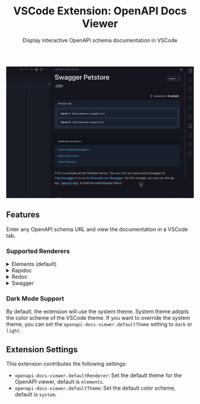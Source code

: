 <div align="center">
  <h1> VSCode Extension: OpenAPI Docs Viewer</h1>
  <p>Display interactive OpenAPI schema documentation in VSCode</p>
</div>

<br /><br />

![Overview](docs/images/overview.gif)

## Features

Enter any OpenAPI schema URL and view the documentation in a VSCode tab.

### Supported Renderers

<details>
  <summary>Elements (default)</summary>

  **Preview**
  <table>
    <tr>
      <td><img src="docs/images/theme-elements-dark-small.png" alt="Elements Dark Theme: Small" width="300"/></td>
      <td><img src="docs/images/theme-elements-dark-large.png" alt="Elements Dark Theme: Large" width="600"/></td>
    </tr>
    <tr>
      <td><img src="docs/images/theme-elements-light-small.png" alt="Elements Light Theme: Small" width="300"/></td>
      <td><img src="docs/images/theme-elements-light-large.png" alt="Elements Light Theme: Large" width="600"/></td>
    </tr>
  </table>
</details>
<details>
  <summary>Rapidoc</summary>

  **Preview**
  <table>
    <tr>
      <td><img src="docs/images/theme-rapidoc-dark-small.png" alt="RapiDoc Dark Theme: Small" width="300"/></td>
      <td><img src="docs/images/theme-rapidoc-dark-large.png" alt="RapiDoc Dark Theme: Large" width="600"/></td>
    </tr>
    <tr>
      <td><img src="docs/images/theme-rapidoc-light-small.png" alt="RapiDoc Light Theme: Small" width="300"/></td>
      <td><img src="docs/images/theme-rapidoc-light-large.png" alt="RapiDoc Light Theme: Large" width="600"/></td>
    </tr>
  </table>
</details>
<details>
  <summary>Redoc</summary>

  **Preview**
  <table>
    <tr>
      <td><img src="docs/images/theme-redoc-dark-small.png" alt="Redoc Dark Theme: Small" width="300"/></td>
      <td><img src="docs/images/theme-redoc-dark-large.png" alt="Redoc Dark Theme: Large" width="600"/></td>
    </tr>
    <tr>
      <td><img src="docs/images/theme-redoc-light-small.png" alt="Redoc Light Theme: Small" width="300"/></td>
      <td><img src="docs/images/theme-redoc-light-large.png" alt="Redoc Light Theme: Large" width="600"/></td>
    </tr>
  </table>
</details>
<details>
  <summary>Swagger</summary>

  **Preview**
  <table>
    <tr>
      <td><img src="docs/images/theme-swagger-dark-small.png" alt="Swagger Dark Theme: Small" width="300"/></td>
      <td><img src="docs/images/theme-swagger-dark-large.png" alt="Swagger Dark Theme: Large" width="600"/></td>
    </tr>
    <tr>
      <td><img src="docs/images/theme-swagger-light-small.png" alt="Swagger Light Theme: Small" width="300"/></td>
      <td><img src="docs/images/theme-swagger-light-large.png" alt="Swagger Light Theme: Large" width="600"/></td>
    </tr>
  </table>
</details>

### Dark Mode Support

By default, the extension will use the system theme. System theme adopts the color scheme of the VSCode theme. If you want to override the system theme, you can set the `openapi-docs-viewer.defaultTheme` setting to `dark` or `light`.

## Extension Settings

This extension contributes the following settings:

* `openapi-docs-viewer.defaultRenderer`: Set the default theme for the OpenAPI viewer, default is `elements`.
* `openapi-docs-viewer.defaultTheme`: Set the default color scheme, default is `system`.
